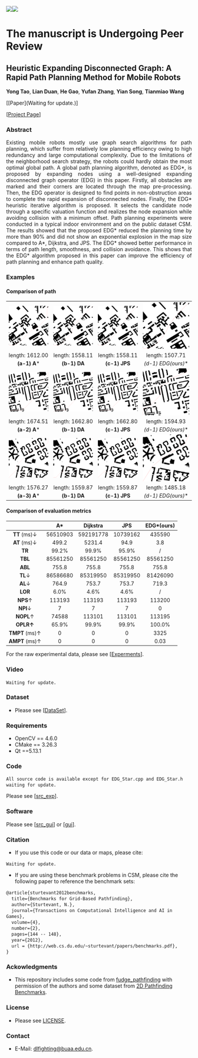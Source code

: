 ![](https://www.gnu.org/graphics/gplv3-with-text-136x68.png)![](https://www.gnu.org/graphics/gplv3-or-later.png)

# The manuscript is Undergoing Peer Review


## Heuristic Expanding Disconnected Graph: A Rapid Path Planning Method for Mobile Robots

**Yong Tao**, **Lian Duan**, **He Gao**, **Yufan Zhang**, **Yian Song**, **Tianmiao Wang**

[[Paper](Waiting for update.)]

[[Project Page](https://github.com/ldcookie/EDGstar_Pathfinding)]



### Abstract
<p align="justify">Existing mobile robots mostly use graph search algorithms for path planning, which suffer from relatively low planning efficiency owing to high redundancy and large computational complexity. Due to the limitations of the neighborhood search strategy, the robots could hardly obtain the most optimal global path. A global path planning algorithm, denoted as EDG*, is proposed by expanding nodes using a well-designed expanding disconnected graph operator (EDG) in this paper. Firstly, all obstacles are marked and their corners are located through the map pre-processing. Then, the EDG operator is designed to find points in non-obstruction areas to complete the rapid expansion of disconnected nodes. Finally, the EDG* heuristic iterative algorithm is proposed. It selects the candidate node through a specific valuation function and realizes the node expansion while avoiding collision with a minimum offset. Path planning experiments were conducted in a typical indoor environment and on the public dataset CSM. The results showed that the proposed EDG* reduced the planning time by more than 90% and did not show an exponential explosion in the map size compared to A*, Dijkstra, and JPS. The EDG* showed better performance in terms of path length, smoothness, and collision avoidance. This shows that the EDG* algorithm proposed in this paper can improve the efficiency of path planning and enhance path quality.</p>



### Examples

#### Comparison of path

|                                                              |                                                              |                                                              |                                                              |
| :----------------------------------------------------------: | :----------------------------------------------------------: | :----------------------------------------------------------: | :----------------------------------------------------------: |
| ![](Experments/Experment_2/Path/Astar/Berlin_0_1024.map_Astar.png) | ![](Experments/Experment_2/Path/Dijkstra/Berlin_0_1024.map_Dijkstra.png) | ![](Experments/Experment_2/Path/JPS/Berlin_0_1024.map_JPS.png) | ![](Experments/Experment_2/Path/EDGstar/Berlin_0_1024.map_EDGstar.png) |
|                       length: 1612.00                        |                       length: 1558.11                        |                       length: 1558.11                        |                       length: 1507.71                        |
|                         **(a-1) A***                         |                         **(b-1) DA**                         |                        **(c-1) JPS**                         |                     **(d-1) EDG*(ours)**                     |
| ![](Experments/Experment_2/Path/Astar/Berlin_1_1024.map_Astar.png) | ![](Experments/Experment_2/Path/Dijkstra/Berlin_1_1024.map_Dijkstra.png) | ![](Experments/Experment_2/Path/JPS/Berlin_1_1024.map_JPS.png) | ![](Experments/Experment_2/Path/EDGstar/Berlin_1_1024.map_EDGstar.png) |
|                       length: 1674.51                        |                       length: 1662.80                        |                       length: 1662.80                        |                       length: 1594.93                        |
|                         **(a-2) A***                         |                         **(b-1) DA**                         |                        **(c-1) JPS**                         |                     **(d-1) EDG*(ours)**                     |
| ![](Experments/Experment_2/Path/Astar/Berlin_2_1024.map_Astar.png) | ![](Experments/Experment_2/Path/Dijkstra/Berlin_2_1024.map_Dijkstra.png) | ![](Experments/Experment_2/Path/JPS/Berlin_2_1024.map_JPS.png) | ![](Experments/Experment_2/Path/EDGstar/Berlin_2_1024.map_EDGstar.png) |
|                       length: 1576.27                        |                       length: 1559.87                        |                       length: 1559.87                        |                       length: 1485.18                        |
|                         **(a-3) A***                         |                         **(b-1) DA**                         |                        **(c-1) JPS**                         |                     **(d-1) EDG*(ours)**                     |

#### Comparison of evaluation metrics

|                |    A*    | Dijkstra  |   JPS    | EDG*(ours) |
| :------------: | :------: | :-------: | :------: | :--------: |
|  **TT** (ms)↓  | 56510903 | 592191778 | 10739162 |   435590   |
|  **AT** (ms)↓  |  499.2   |  5231.4   |   94.9   |    3.8     |
|     **TR**     |  99.2%   |   99.9%   |  95.9%   |     /      |
|    **TBL**     | 85561250 | 85561250  | 85561250 |  85561250  |
|    **ABL**     |  755.8   |   755.8   |  755.8   |   755.8    |
|    **TL**↓     | 86586680 | 85319950  | 85319950 |  81426090  |
|    **AL**↓     |  764.9   |   753.7   |  753.7   |   719.3    |
|    **LOR**     |   6.0%   |   4.6%    |   4.6%   |     /      |
|    **NPS**↑    |  113193  |  113193   |  113193  |   113200   |
|    **NPI**↓    |    7     |     7     |    7     |     0      |
|   **NOPL**↑    |  74588   |  113101   |  113101  |   113195   |
|   **OPLR↑**    |  65.9%   |   99.9%   |  99.9%   |   100.0%   |
| **TMPT** (ms)↑ |    0     |     0     |    0     |    3325    |
| **AMPT** (ms)↑ |    0     |     0     |    0     |    0.03    |

For the raw experimental data, please see  [[Experments](https://github.com/ldcookie/EDGstar_Pathfinding/tree/main/Experments)].



### Video

```
Waiting for update.
```



### Dataset

- Please see  [[DataSet](https://github.com/ldcookie/EDGstar_Pathfinding/tree/main/DataSet)].




### Requirements

- OpenCV == 4.6.0
- CMake == 3.26.3
- Qt ==5.13.1



### Code

```
All source code is available except for EDG_Star.cpp and EDG_Star.h waiting for update. 
```

Please see  [[src_exp](https://github.com/ldcookie/EDGstar_Pathfinding/tree/main/src_exp)].



### Software

Please see  [[src_gui](https://github.com/ldcookie/EDGstar_Pathfinding/tree/main/src_gui)] or [[gui](https://github.com/ldcookie/EDGstar_Pathfinding/tree/main/gui)].



### Citation

- If you use this code or our data or maps, please cite:


```
Waiting for update.
```

- If you are using these benchmark problems in CSM, please cite the following paper to reference the benchmark sets:


```
@article{sturtevant2012benchmarks,
  title={Benchmarks for Grid-Based Pathfinding},
  author={Sturtevant, N.},
  journal={Transactions on Computational Intelligence and AI in Games},
  volume={4},
  number={2},
  pages={144 -- 148},
  year={2012},
  url = {http://web.cs.du.edu/~sturtevant/papers/benchmarks.pdf},
}
```



### Ackowledgments

- This repository includes some code from [fudge_pathfinding](https://github.com/silmerusse/fudge_pathfinding) with permission of the authors and some dataset from [2D Pathfinding Benchmarks](https://movingai.com/benchmarks/street/index.html).




### License

- Please see  [LICENSE](https://github.com/ldcookie/EDGstar_Pathfinding/blob/main/LICENSE).




### Contact

- E-Mail: [dlfighting@buaa.edu.cn](mailto:dlfighting@buaa.edu.cn).
